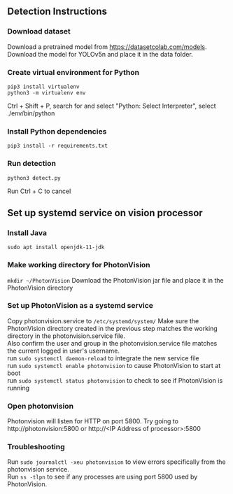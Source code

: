 ## Detection Instructions
### Download dataset
Download a pretrained model from https://datasetcolab.com/models. Download the model for YOLOv5n and place it in the data folder.

### Create virtual environment for Python
```
pip3 install virtualenv
python3 -m virtualenv env
```

Ctrl + Shift + P, search for and select "Python: Select Interpreter", select ./env/bin/python  
### Install Python dependencies
```
pip3 install -r requirements.txt
```
### Run detection
```
python3 detect.py
```
Run Ctrl + C to cancel

## Set up systemd service on vision processor
### Install Java
`sudo apt install openjdk-11-jdk`  

### Make working directory for PhotonVision
`mkdir ~/PhotonVision`
Download the PhotonVision jar file and place it in the PhotonVision directory

### Set up PhotonVision as a systemd service
Copy photonvision.service to `/etc/systemd/system/`
Make sure the PhotonVision directory created in the previous step matches the working directory in the photonvision.service file.  
Also confirm the user and group in the photonvision.service file matches the current logged in user's username.  
run `sudo systemctl daemon-reload` to integrate the new service file  
run `sudo systemctl enable photonvision` to cause PhotonVision to start at boot  
run `sudo systemctl status photonvision` to check to see if PhotonVision is running

### Open photonvision
Photonvision will listen for HTTP on port 5800. Try going to http://photonvision:5800 or http://\<IP Address of processor\>:5800

### Troubleshooting
Run `sudo journalctl -xeu photonvision` to view errors specifically from the photonvision service.  
Run `ss -tlpn` to see if any processes are using port 5800 used by PhotonVision.